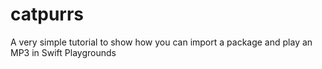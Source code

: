 # catpurrs
A very simple tutorial to show how you can import a package and play an MP3 in Swift Playgrounds
